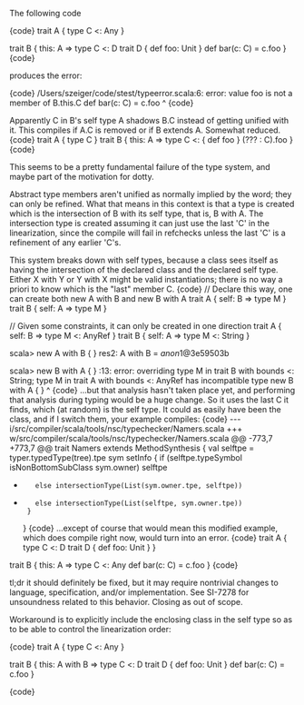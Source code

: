 The following code

{code}
trait A { type C <: Any }

trait B { this: A =>
  type C <: D
  trait D { def foo: Unit }
  def bar(c: C) = c.foo
}
{code}

produces the error:

{code}
/Users/szeiger/code/stest/typeerror.scala:6: error: value foo is not a member of B.this.C
  def bar(c: C) = c.foo
                    ^
{code}

Apparently C in B's self type A shadows B.C instead of getting unified with it. This compiles if A.C is removed or if B extends A.
Somewhat reduced.
{code}
trait A { type C }
trait B { this: A =>
  type C <: { def foo }
  (??? : C).foo
}
{code}

This seems to be a pretty fundamental failure of the type system, and maybe part of the motivation for dotty.

Abstract type members aren't unified as normally implied by the word; they can only be refined. What that means in this context is that a type is created which is the intersection of B with its self type, that is, B with A. The intersection type is created assuming it can just use the last 'C' in the linearization, since the compile will fail in refchecks unless the last 'C' is a refinement of any earlier 'C's.

This system breaks down with self types, because a class sees itself as having the intersection of the declared class and the declared self type. Either X with Y or Y with X might be valid instantiations; there is no way a priori to know which is the "last" member C.
{code}
// Declare this way, one can create both new A with B and new B with A
trait A { self: B => type M }
trait B { self: A => type M }

// Given some constraints, it can only be created in one direction
trait A { self: B => type M <: AnyRef }
trait B { self: A => type M <: String }

scala> new A with B { }
res2: A with B = $anon$1@3e59503b

scala> new B with A { }
<console>:13: error: overriding type M in trait B with bounds <: String;
 type M in trait A with bounds <: AnyRef has incompatible type
              new B with A { }
                  ^
{code}
...but that analysis hasn't taken place yet, and performing that analysis during typing would be a huge change. So it uses the last C it finds, which (at random) is the self type. It could as easily have been the class, and if I switch them, your example compiles:
{code}
 --- i/src/compiler/scala/tools/nsc/typechecker/Namers.scala
 +++ w/src/compiler/scala/tools/nsc/typechecker/Namers.scala
 @@ -773,7 +773,7 @@ trait Namers extends MethodSynthesis {
        val selftpe = typer.typedType(tree).tpe
        sym setInfo {
          if (selftpe.typeSymbol isNonBottomSubClass sym.owner) selftpe
 -        else intersectionType(List(sym.owner.tpe, selftpe))
 +        else intersectionType(List(selftpe, sym.owner.tpe))
        }
      }
{code}
...except of course that would mean this modified example, which does compile right now, would turn into an error.
{code}
trait A {
  type C <: D
  trait D { def foo: Unit }
}

trait B { this: A =>
  type C <: Any
  def bar(c: C) = c.foo
}
{code}

tl;dr it should definitely be fixed, but it may require nontrivial changes to language, specification, and/or implementation.
See SI-7278 for unsoundness related to this behavior.
Closing as out of scope.

Workaround is to explicitly include the enclosing class in the self type so as to be able to control the linearization order:

{code}
trait A { type C <: Any }
 
trait B { this: A with B =>
  type C <: D
  trait D { def foo: Unit }
  def bar(c: C) = c.foo
}

{code}
